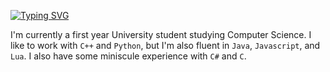 [![Typing SVG](https://readme-typing-svg.demolab.com?font=Fira+Code&pause=650&color=8ae0f1&random=false&width=435&lines=Hello!;!السلام_عليكم)](https://git.io/typing-svg)

I'm currently a first year University student studying Computer Science. I like to work with `C++` and `Python`, but I'm also fluent in `Java`, `Javascript`, and `Lua`. I also have some miniscule experience with `C#` and `C`.

